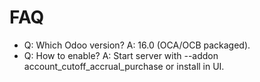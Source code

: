 # FAQ

- Q: Which Odoo version? A: 16.0 (OCA/OCB packaged).
- Q: How to enable? A: Start server with --addon account_cutoff_accrual_purchase or install in UI.
